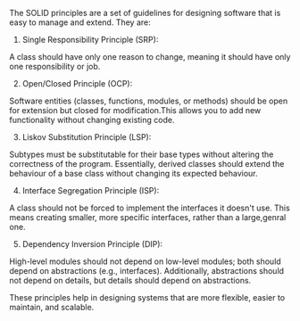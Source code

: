 The SOLID principles are a set of guidelines for designing software that is easy to manage and extend.
They are:

1) Single Responsibility Principle (SRP):

A class should have only one reason to change, meaning it should have only one responsibility or job.

2) Open/Closed Principle (OCP):

Software entities (classes, functions, modules, or methods) should be open for extension but closed for modification.This allows you to add new functionality without changing existing code.

3) Liskov Substitution Principle (LSP):

Subtypes must be substitutable for their base types without altering the correctness of the program. Essentially, derived classes should extend the behaviour of a base class without changing its expected 
behaviour.

4) Interface Segregation Principle (ISP):

A class should not be forced to implement the interfaces it doesn't use. This means creating smaller, 
more specific interfaces, rather than a large,genral one.

5) Dependency Inversion Principle (DIP):

High-level modules should not depend on low-level modules; both should depend on abstractions (e.g., interfaces). Additionally, abstractions should not depend on details, but details should depend on abstractions.

These principles help in designing systems that are more flexible, easier to maintain, and scalable.

